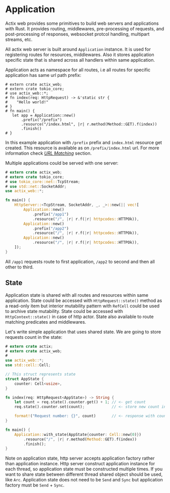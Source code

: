 # Application

Actix web provides some primitives to build web servers and applications with Rust.
It provides routing, middlewares, pre-processing of requests, and post-processing of responses,
websocket protcol handling, multipart streams, etc.

All actix web server is built around `Application` instance.
It is used for registering routes for resources, middlewares.
Also it stores application specific state that is shared across all handlers
within same application.

Application acts as namespace for all routes, i.e all routes for specific application
has same url path prefix:

```rust,ignore
# extern crate actix_web;
# extern crate tokio_core;
# use actix_web::*;
# fn index(req: HttpRequest) -> &'static str {
#    "Hello world!"
# }
# fn main() {
   let app = Application::new()
       .prefix("/prefix")
       .resource("/index.html", |r| r.method(Method::GET).f(index))
       .finish()
# }
```

In this example application with `/prefix` prefix and `index.html` resource
get created. This resource is available as on `/prefix/index.html` url.
For more information check 
[*URL Matching*](./qs_5.html#using-a-application-prefix-to-compose-applications) section.

Multiple applications could be served with one server:

```rust
# extern crate actix_web;
# extern crate tokio_core;
# use tokio_core::net::TcpStream;
# use std::net::SocketAddr;
use actix_web::*;

fn main() {
    HttpServer::<TcpStream, SocketAddr, _, _>::new(|| vec![
        Application::new()
            .prefix("/app1")
            .resource("/", |r| r.f(|r| httpcodes::HTTPOk)),
        Application::new()
            .prefix("/app2")
            .resource("/", |r| r.f(|r| httpcodes::HTTPOk)),
        Application::new()
            .resource("/", |r| r.f(|r| httpcodes::HTTPOk)),
    ]);
}
```

All `/app1` requests route to first application, `/app2` to second and then all other to third.

## State

Application state is shared with all routes and resources within same application.
State could be accessed with `HttpRequest::state()` method as a read-only item
but interior mutability pattern with `RefCell` could be used to archive state mutability.
State could be accessed with `HttpContext::state()` in case of http actor.
State also available to route matching predicates and middlewares.

Let's write simple application that uses shared state. We are going to store requests count
in the state:

```rust
# extern crate actix;
# extern crate actix_web;
#
use actix_web::*;
use std::cell::Cell;

// This struct represents state
struct AppState {
    counter: Cell<usize>,
}

fn index(req: HttpRequest<AppState>) -> String {
    let count = req.state().counter.get() + 1; // <- get count
    req.state().counter.set(count);            // <- store new count in state

    format!("Request number: {}", count)       // <- response with count
}

fn main() {
    Application::with_state(AppState{counter: Cell::new(0)})
        .resource("/", |r| r.method(Method::GET).f(index))
        .finish();
}
```

Note on application state, http server accepts application factory rather than application
instance. Http server construct application instance for each thread, so application state
must be constructed multiple times. If you want to share state between different thread
shared object should be used, like `Arc`. Application state does not need to be `Send` and `Sync`
but application factory must be `Send` + `Sync`.
